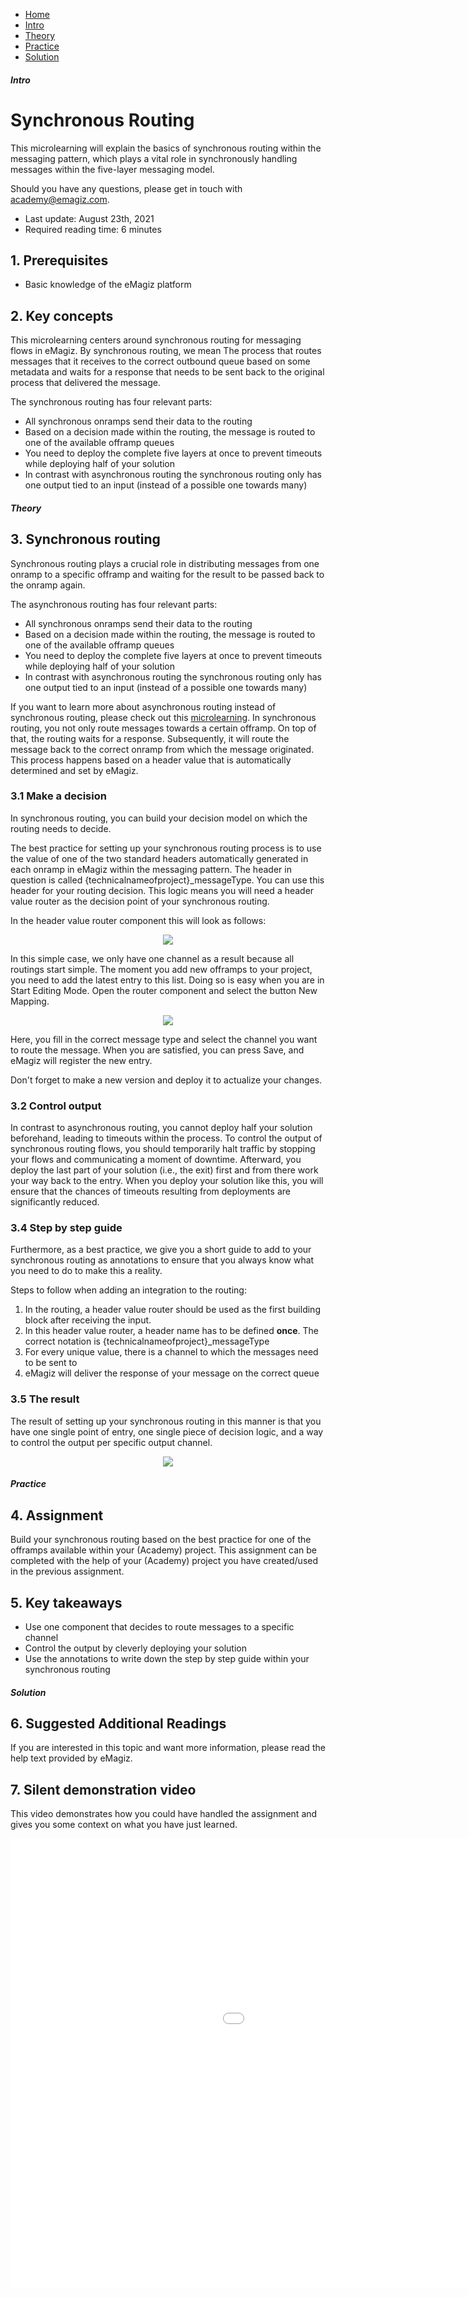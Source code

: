 <div class="ez-academy">
    <div class="ez-academy__body">
        <main class="micro-learning">
        <ul class="doc-nav">
            <li class="doc-nav__item"><a href="../../docs/microlearning/intermediate-data-traffic-routing-index" class="doc-nav__link">Home</a></li>
            <li class="doc-nav__item"><a href="#intro" class="doc-nav__link">Intro</a></li>
            <li class="doc-nav__item"><a href="#theory" class="doc-nav__link">Theory</a></li>
            <li class="doc-nav__item"><a href="#practice" class="doc-nav__link">Practice</a></li>
            <li class="doc-nav__item"><a href="#solution" class="doc-nav__link">Solution</a></li>
        </ul>

<div class="doc">

##### Intro

# Synchronous Routing

This microlearning will explain the basics of synchronous routing within the messaging pattern, which plays a vital role in synchronously handling messages within the five-layer messaging model.

Should you have any questions, please get in touch with academy@emagiz.com.

- Last update: August 23th, 2021
- Required reading time: 6 minutes

## 1. Prerequisites
- Basic knowledge of the eMagiz platform

## 2. Key concepts
This microlearning centers around synchronous routing for messaging flows in eMagiz.
By synchronous routing, we mean The process that routes messages that it receives to the correct outbound queue based on some metadata and waits for a response that needs to be sent back to the original process that delivered the message.

The synchronous routing has four relevant parts:
- All synchronous onramps send their data to the routing
- Based on a decision made within the routing, the message is routed to one of the available offramp queues
- You need to deploy the complete five layers at once to prevent timeouts while deploying half of your solution
- In contrast with asynchronous routing the synchronous routing only has one output tied to an input (instead of a possible one towards many)

##### Theory

## 3. Synchronous routing

Synchronous routing plays a crucial role in distributing messages from one onramp to a specific offramp and waiting for the result to be passed back to the onramp again. 

The asynchronous routing has four relevant parts:
- All synchronous onramps send their data to the routing
- Based on a decision made within the routing, the message is routed to one of the available offramp queues
- You need to deploy the complete five layers at once to prevent timeouts while deploying half of your solution
- In contrast with asynchronous routing the synchronous routing only has one output tied to an input (instead of a possible one towards many)

If you want to learn more about asynchronous routing instead of synchronous routing, please check out this [microlearning](crashcourse-messaging-asynchronous-routing.md). In synchronous routing, you not only route messages towards a certain offramp. On top of that, the routing waits for a response. Subsequently, it will route the message back to the correct onramp from which the message originated. This process happens based on a header value that is automatically determined and set by eMagiz.

### 3.1 Make a decision

In synchronous routing, you can build your decision model on which the routing needs to decide.

The best practice for setting up your synchronous routing process is to use the value of one of the two standard headers automatically generated in each onramp in eMagiz within the messaging pattern. The header in question is called {technicalnameofproject}_messageType. You can use this header for your routing decision. This logic means you will need a header value router as the decision point of your synchronous routing.

In the header value router component this will look as follows:

<p align="center"><img src="../../img/microlearning/intermediate-data-traffic-routing-synchronous-routing--routing-decision.png"></p>

In this simple case, we only have one channel as a result because all routings start simple. 
The moment you add new offramps to your project, you need to add the latest entry to this list.
Doing so is easy when you are in Start Editing Mode. Open the router component and select the button New Mapping.

<p align="center"><img src="../../img/microlearning/intermediate-data-traffic-routing-synchronous-routing--new-value-mapping.png"></p>

Here, you fill in the correct message type and select the channel you want to route the message.
When you are satisfied, you can press Save, and eMagiz will register the new entry.

Don't forget to make a new version and deploy it to actualize your changes.

### 3.2 Control output

In contrast to asynchronous routing, you cannot deploy half your solution beforehand, leading to timeouts within the process. To control the output of synchronous routing flows, you should temporarily halt traffic by stopping your flows and communicating a moment of downtime. Afterward, you deploy the last part of your solution (i.e., the exit) first and from there work your way back to the entry. When you deploy your solution like this, you will ensure that the chances of timeouts resulting from deployments are significantly reduced. 

### 3.4 Step by step guide

Furthermore, as a best practice, we give you a short guide to add to your synchronous routing as annotations to ensure that you always know what you need to do to make this a reality.

Steps to follow when adding an integration to the routing:

1. In the routing, a header value router should be used as the first building block after receiving the input.
2. In this header value router, a header name has to be defined **once**. The correct notation is {technicalnameofproject}_messageType
3. For every unique value, there is a channel to which the messages need to be sent to
4. eMagiz will deliver the response of your message on the correct queue

### 3.5 The result

The result of setting up your synchronous routing in this manner is that you have one single point of entry, one single piece of decision logic, and a way to control the output per specific output channel.

<p align="center"><img src="../../img/microlearning/intermediate-data-traffic-routing-synchronous-routing--simple-synchronous-routing-example.png"></p>

##### Practice

## 4. Assignment

Build your synchronous routing based on the best practice for one of the offramps available within your (Academy) project. 
This assignment can be completed with the help of your (Academy) project you have created/used in the previous assignment.

## 5. Key takeaways

- Use one component that decides to route messages to a specific channel
- Control the output by cleverly deploying your solution
- Use the annotations to write down the step by step guide within your synchronous routing

##### Solution

## 6. Suggested Additional Readings

If you are interested in this topic and want more information, please read the help text provided by eMagiz.

## 7. Silent demonstration video

This video demonstrates how you could have handled the assignment and gives you some context on what you have just learned.

<iframe width="1280" height="720" src="../../vid/microlearning/intermediate-data-traffic-routing-synchronous-routing.mp4" frameborder="0" allow="accelerometer; autoplay; clipboard-write; encrypted-media; gyroscope; picture-in-picture" allowfullscreen></iframe>

</div>
</main>
</div>
</div>